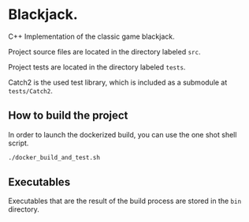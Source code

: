# Blackjack.

C++ Implementation of the classic game blackjack.

Project source files are located in the directory labeled `src`.

Project tests are located in the directory labeled `tests`.

Catch2 is the used test library, which is included as a submodule at `tests/Catch2`.

## How to build the project

In order to launch the dockerized build, you can use the one shot shell script.

```bash
./docker_build_and_test.sh
```

## Executables

Executables that are the result of the build process are stored in the `bin` directory.
